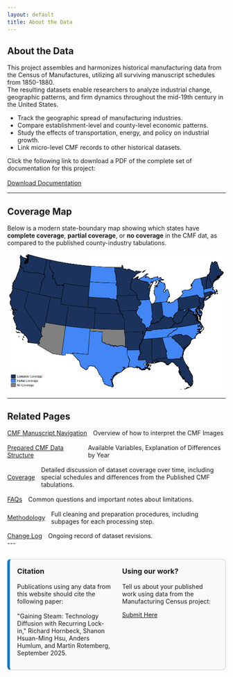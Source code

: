 ```yaml
---
layout: default
title: About the Data
---
```


## About the Data

This project assembles and harmonizes historical manufacturing data from the Census of Manufactures, utilizing all surviving manuscript schedules from 1850-1880.  
The resulting datasets enable researchers to analyze industrial change, geographic patterns, and firm dynamics throughout the mid-19th century in the United States.

- Track the geographic spread of manufacturing industries.
- Compare establishment-level and county-level economic patterns.
- Study the effects of transportation, energy, and policy on industrial growth.
- Link micro-level CMF records to other historical datasets.

Click the following link to download a PDF of the complete set of documentation for this project:
<br><br>
<a class="button" href="master_documentation.pdf" download>Download Documentation</a>

---

## Coverage Map

Below is a modern state-boundary map showing which states have **complete coverage**, **partial coverage**, or **no coverage** in the CMF dat, as compared to the published county-industry tabulations.

![Coverage Map](/assets/images/simple_coverage_map.png)

---

## Related Pages

<div style="display: flex; flex-direction: column; gap: 1.2em;">

  <div style="display: flex; align-items: center; gap: 1em;">
    <a href="navigation" class="button">CMF Manuscript Navigation</a>
    <span>Overview of how to interpret the CMF Images</span>
  </div>

  <div style="display: flex; align-items: center; gap: 1em;">
    <a href="data-structure" class="button">Prepared CMF Data Structure</a>
    <span>Available Variables, Explanation of Differences by Year</span>
  </div>

  <div style="display: flex; align-items: center; gap: 1em;">
    <a href="coverage" class="button">Coverage</a>
    <span>Detailed discussion of dataset coverage over time, including special schedules and differences from the Published CMF tabulations.</span>
  </div>

  <div style="display: flex; align-items: center; gap: 1em;">
    <a href="faqs" class="button">FAQs</a>
    <span>Common questions and important notes about limitations.</span>
  </div>

  <div style="display: flex; align-items: center; gap: 1em;">
    <a href="methodology" class="button">Methodology</a>
    <span>Full cleaning and preparation procedures, including subpages for each processing step.</span>
  </div>

  <div style="display: flex; align-items: center; gap: 1em;">
    <a href="change-log" class="button">Change Log</a>
    <span>Ongoing record of dataset revisions.</span>
  </div>
</div>
---

<div style="display: grid; grid-template-columns: 1fr 1fr; gap: 1.5em; border: 1px solid #ccc; border-left: 6px solid #007acc; padding: 1.2em; margin-top: 2em; background-color: #f9f9f9; border-radius: 8px;">


<div>
  <h3 style="margin-top: 0;">Citation</h3>
  <p>
    Publications using any data from this website should cite the following paper:<br><br>
    <a href="https://pub-cefce323449a4829a6786170686f724a.r2.dev/website_materials/steam_power_lock_in.pdf" 
       target="_blank" 
       class="citation-link">
      "Gaining Steam: Technology Diffusion with Recurring Lock-in," Richard Hornbeck, Shanon Hsuan-Ming Hsu, Anders Humlum, and Martin Rotemberg, September 2025.
    </a>
  </p>
</div>

<div>
  <h3 style="margin-top: 0;">Using our work?</h3>
  <p>
    Tell us about your published work using data from the Manufacturing Census project:
  </p>
  <a href="https://docs.google.com/forms/d/e/1FAIpQLSfnGwH3z64n4ck8sF0yQbGQUwrt-S1MDtV4U3d1qEEPgfac4w/viewform?usp=sharing&ouid=112347190599054824465" target="_blank">
    Submit Here
  </a>
</div>

</div>



<style>
.citation-link {
  text-decoration: none;
  color: inherit;
}
</style>
